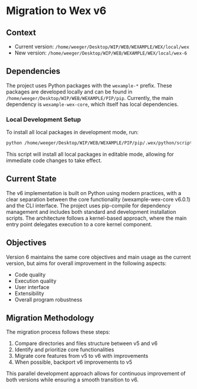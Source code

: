 # Migration to Wex v6

## Context

- Current version: `/home/weeger/Desktop/WIP/WEB/WEXAMPLE/WEX/local/wex`
- New version: `/home/weeger/Desktop/WIP/WEB/WEXAMPLE/WEX/local/wex-6`

## Dependencies

The project uses Python packages with the `wexample-*` prefix. These packages are developed locally and can be found in `/home/weeger/Desktop/WIP/WEB/WEXAMPLE/PIP/pip`. Currently, the main dependency is `wexample-wex-core`, which itself has local dependencies.

### Local Development Setup

To install all local packages in development mode, run:
```bash
python /home/weeger/Desktop/WIP/WEB/WEXAMPLE/PIP/pip/.wex/python/script/install_all_packages.py
```
This script will install all local packages in editable mode, allowing for immediate code changes to take effect.

## Current State

The v6 implementation is built on Python using modern practices, with a clear separation between the core functionality (wexample-wex-core v6.0.1) and the CLI interface. The project uses pip-compile for dependency management and includes both standard and development installation scripts. The architecture follows a kernel-based approach, where the main entry point delegates execution to a core kernel component.

## Objectives

Version 6 maintains the same core objectives and main usage as the current version, but aims for overall improvement in the following aspects:

- Code quality
- Execution quality
- User interface
- Extensibility
- Overall program robustness

## Migration Methodology

The migration process follows these steps:

1. Compare directories and files structure between v5 and v6
2. Identify and prioritize core functionalities
3. Migrate core features from v5 to v6 with improvements
4. When possible, backport v6 improvements to v5

This parallel development approach allows for continuous improvement of both versions while ensuring a smooth transition to v6.